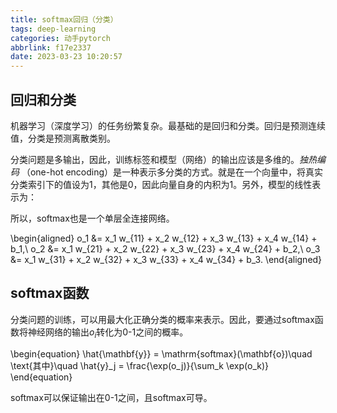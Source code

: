 ```yaml
---
title: softmax回归（分类）
tags: deep-learning
categories: 动手pytorch
abbrlink: f17e2337
date: 2023-03-23 10:20:57
---
```

## 回归和分类

机器学习（深度学习）的任务纷繁复杂。最基础的是回归和分类。回归是预测连续值，分类是预测离散类别。

分类问题是多输出，因此，训练标签和模型（网络）的输出应该是多维的。*独热编码* （one-hot encoding）是一种表示多分类的方式。就是在一个向量中，将真实分类索引下的值设为1，其他是0，因此向量自身的内积为1。另外，模型的线性表示为：

所以，softmax也是一个单层全连接网络。

\begin{aligned}
o_1 &= x_1 w_{11} + x_2 w_{12} + x_3 w_{13} + x_4 w_{14} + b_1,\\
o_2 &= x_1 w_{21} + x_2 w_{22} + x_3 w_{23} + x_4 w_{24} + b_2,\\
o_3 &= x_1 w_{31} + x_2 w_{32} + x_3 w_{33} + x_4 w_{34} + b_3.
\end{aligned}

## softmax函数

分类问题的训练，可以用最大化正确分类的概率来表示。因此，要通过softmax函数将神经网络的输出$o_i$转化为0-1之间的概率。

\begin{equation}
\hat{\mathbf{y}} = \mathrm{softmax}(\mathbf{o})\quad \text{其中}\quad \hat{y}_j = \frac{\exp(o_j)}{\sum_k \exp(o_k)}
\end{equation}

softmax可以保证输出在0-1之间，且softmax可导。
